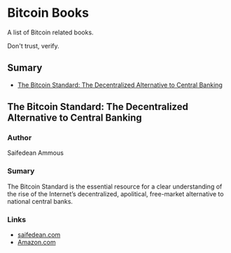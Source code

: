 # Bitcoin Books

A list of Bitcoin related books.

Don't trust, verify.

## Sumary

* [The Bitcoin Standard: The Decentralized Alternative to Central Banking](#the-bitcoin-standard%3A-the-decentralized-alternative-to-central-banking)

## The Bitcoin Standard: The Decentralized Alternative to Central Banking

### Author

Saifedean Ammous

### Sumary

The Bitcoin Standard is the essential resource for a clear understanding of the rise of the Internet’s decentralized, apolitical, free-market alternative to national central banks.

### Links

* [saifedean.com](https://saifedean.com/thebitcoinstandard/)
* [Amazon.com](https://www.amazon.com/Bitcoin-Standard-Decentralized-Alternative-Central/dp/1119473861)
